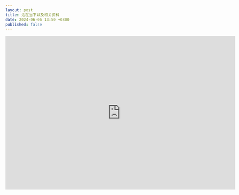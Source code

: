 ```yaml
---
layout: post
title: 活在当下以及相关资料
date: 2024-06-06 13:50 +0800
published: false
---
```




<iframe width="720" height="480" src="https://www.youtube.com/embed/Vz1zm9ZvrCQ" title="要怎麼活在當下？社群媒體助長憂鬱症？哈佛教授回答「快樂」相關問題｜名人專業問答｜GQ Taiwan" frameborder="0" allow="accelerometer; autoplay; clipboard-write; encrypted-media; gyroscope; picture-in-picture; web-share" referrerpolicy="strict-origin-when-cross-origin" allowfullscreen></iframe>